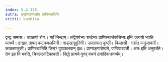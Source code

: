 ```yaml
---
index: 5.2.128
sutra: द्वन्द्वौपतापगर्ह्रात् प्राणिस्थादिनिः
vritti: kashika

---
```

द्वन्द्वः समासः। उपतापो रोगः। गर्ह्रं निन्द्यम्। तद्विषयेभ्यः शब्देभ्यः प्राणिस्थार्थवाचिभ्यः इनिः प्रत्ययो भवति मत्वर्थे। द्वन्द्वात् तावत् कटकवलयिनी। शङ्खनूपुरिणी। उपतापात् कुष्ठी। किलासी। गर्ह्रात् ककुदावर्ती। काकतालुकी। प्राणिस्थातिति किम्? पुष्पफलवान् वृक्षः। प्राण्यङ्गान्नेष्यते, पाणिपादवती। अतः इति अनुवर्तते। तेन इह नि भवति, चित्रललाटिकावती। सिद्धे प्रत्यये पुनर् वचनं ठनादिबाधनार्थम्।